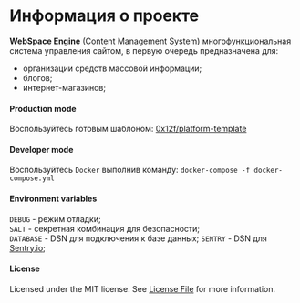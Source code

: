Информация о проекте
====
**WebSpace Engine** (Content Management System) многофункциональная система управления сайтом,
в первую очередь предназначена для:
* организации средств массовой информации;
* блогов;
* интернет-магазинов;

#### Production mode
Воспользуйтесь готовым шаблоном: [0x12f/platform-template](https://github.com/0x12f/platform-template)

#### Developer mode
Воспользуйтесь `Docker` выполнив команду: `docker-compose -f docker-compose.yml`

#### Environment variables
`DEBUG` - режим отладки;  
`SALT` - секретная комбинация для безопасности;  
`DATABASE` - DSN для подключения к базе данных;
`SENTRY` - DSN для [Sentry.io](https://sentry.io);  

#### License
Licensed under the MIT license. See [License File](LICENSE.md) for more information.
